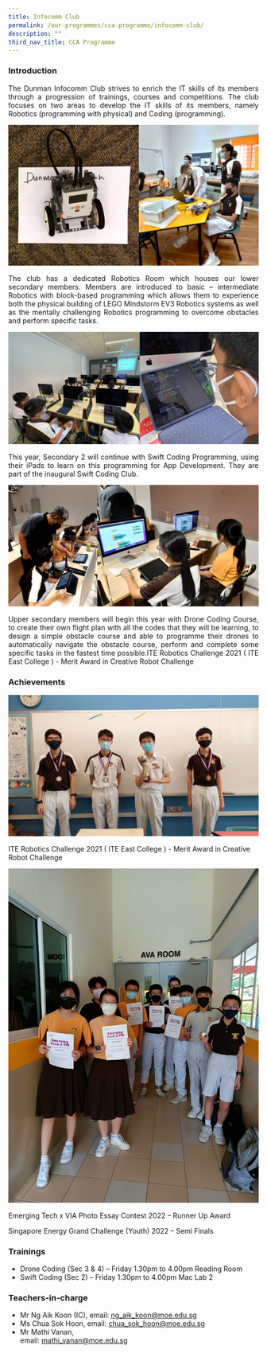 ```yaml
---
title: Infocomm Club
permalink: /our-programmes/cca-programme/infocomm-club/
description: ""
third_nav_title: CCA Programme
---
```

### Introduction
<p style="text-align: justify;">The Dunman Infocomm Club strives to enrich the IT skills of its members through a progression of trainings, courses and competitions. The club focuses on two areas to develop the IT skills of its members, namely Robotics (programming with physical) and Coding (programming).</p>

![](/images/CCA%20Photos/Infocomm%20Club/Pic01.jpg)

<p style="text-align: justify;">The club has a dedicated Robotics Room which houses our lower secondary members. Members are introduced to basic – intermediate Robotics with block-based programming which allows them to experience both the physical building of LEGO Mindstorm EV3 Robotics systems as well as the mentally challenging Robotics programming to overcome obstacles and perform specific tasks.</p>

![](/images/CCA%20Photos/Infocomm%20Club/Pic02.jpg)

<p style="text-align: justify;">This year, Secondary 2 will continue with Swift Coding Programming, using their iPads to learn on this programming for App Development. They are part of the inaugural Swift Coding Club.</p>

![](/images/CCA%20Photos/Infocomm%20Club/Pic03.jpg)

<p style="text-align: justify;">Upper secondary members will begin this year with Drone Coding Course, to create their own flight plan with all the codes that they will be learning, to design a simple obstacle course and able to programme their drones to automatically navigate the obstacle course, perform and complete some specific tasks in the fastest time possible.ITE Robotics Challenge 2021 ( ITE East College ) - Merit Award in Creative Robot Challenge</p>

### Achievements
![](/images/CCA%20Photos/Infocomm%20Club/Pic04.jpg)


ITE Robotics Challenge 2021 ( ITE East College ) - Merit Award in Creative Robot Challenge

![](/images/CCA%20Photos/Infocomm%20Club/Pic05.jpeg)

Emerging Tech x VIA Photo Essay Contest 2022 – Runner Up Award

Singapore Energy Grand Challenge (Youth) 2022 – Semi Finals

### Trainings

* Drone Coding (Sec 3 & 4) – Friday 1.30pm to 4.00pm Reading Room
* Swift Coding (Sec 2) – Friday 1.30pm to 4.00pm Mac Lab 2


### Teachers-in-charge

* Mr Ng Aik Koon (IC), email: [ng\_aik\_koon@moe.edu.sg](mailto:ng_aik_koon@moe.edu.sg)
* Ms Chua Sok Hoon, email: [chua\_sok\_hoon@moe.edu.sg](mailto:chua_sok_hoon@moe.edu.sg)
* Mr  Mathi Vanan,   
email: [mathi\_vanan@moe.edu.sg](mailto:mathi_vanan@moe.edu.sg)